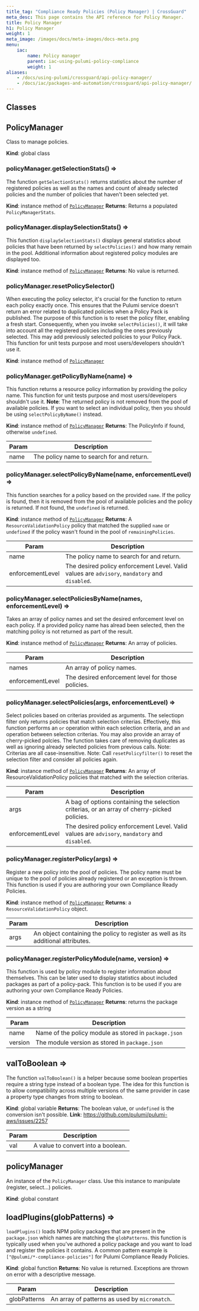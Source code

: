 ```yaml
---
title_tag: "Compliance Ready Policies (Policy Manager) | CrossGuard"
meta_desc: This page contains the API reference for Policy Manager.
title: Policy Manager
h1: Policy Manager
weight: 1
meta_image: /images/docs/meta-images/docs-meta.png
menu:
    iac:
        name: Policy manager
        parent: iac-using-pulumi-policy-compliance
        weight: 1
aliases:
    - /docs/using-pulumi/crossguard/api-policy-manager/
    - /docs/iac/packages-and-automation/crossguard/api-policy-manager/
---
```

## Classes

<a name="PolicyManager"></a>

## PolicyManager

Class to manage policies.

**Kind**: global class

<a name="PolicyManager+getSelectionStats"></a>

### policyManager.getSelectionStats() ⇒

The function `getSelectionStats()` returns statistics about the number of registered
policies as well as the names and count of already selected policies and the number
of policies that haven't been selected yet.

**Kind**: instance method of [`PolicyManager`](#PolicyManager)
**Returns**: Returns a populated `PolicyManagerStats`.
<a name="PolicyManager+displaySelectionStats"></a>

### policyManager.displaySelectionStats() ⇒

This function `displaySelectionStats()` displays general statistics about policies
that have been returned by `selectPolicies()` and how many remain in the pool.
Additional information about registered policy modules are displayed too.

**Kind**: instance method of [`PolicyManager`](#PolicyManager)
**Returns**: No value is returned.
<a name="PolicyManager+resetPolicySelector"></a>

### policyManager.resetPolicySelector()

When executing the policy selector, it's crucial for the function to return each policy
exactly once. This ensures that the Pulumi service doesn't return an error related to
duplicated policies when a Policy Pack is published.
The purpose of this function is to reset the policy filter, enabling a fresh start.
Consequently, when you invoke `selectPolicies()`, it will take into account all the
registered policies including the ones previously selected. This may add previously
selected policies to your Policy Pack.
This function for unit tests purpose and most users/developers shouldn't use it.

**Kind**: instance method of [`PolicyManager`](#PolicyManager)
<a name="PolicyManager+getPolicyByName"></a>

### policyManager.getPolicyByName(name) ⇒

This function returns a resource policy information by providing the policy
name.
This function for unit tests purpose and most users/developers shouldn't use it.
**Note**: The returned policy is not removed from the pool of available policies.
If you want to select an individual policy, then you should be using
`selectPolicyByName()` instead.

**Kind**: instance method of [`PolicyManager`](#PolicyManager)
**Returns**: The PolicyInfo if found, otherwise `undefined`.

| Param | Description |
| --- | --- |
| name | The policy name to search for and return. |

<a name="PolicyManager+selectPolicyByName"></a>

### policyManager.selectPolicyByName(name, enforcementLevel) ⇒

This function searches for a policy based on the provided `name`. If the
policy is found, then it is removed from the pool of available policies
and the policy is returned. If not found, the `undefined` is returned.

**Kind**: instance method of [`PolicyManager`](#PolicyManager)
**Returns**: A `ResourceValidationPolicy` policy that matched the supplied `name` or `undefined` if the policy wasn't found in the pool of `remainingPolicies`.

| Param | Description |
| --- | --- |
| name | The policy name to search for and return. |
| enforcementLevel | The desired policy enforcement Level. Valid values are `advisory`, `mandatory` and `disabled`. |

<a name="PolicyManager+selectPoliciesByName"></a>

### policyManager.selectPoliciesByName(names, enforcementLevel) ⇒

Takes an array of policy names and set the desired enforcement level on each policy.
If a provided policy name has alread been selected, then the matching policy is not
returned as part of the result.

**Kind**: instance method of [`PolicyManager`](#PolicyManager)
**Returns**: An array of policies.

| Param | Description |
| --- | --- |
| names | An array of policy names. |
| enforcementLevel | The desired enforcement level for those policies. |

<a name="PolicyManager+selectPolicies"></a>

### policyManager.selectPolicies(args, enforcementLevel) ⇒

Select policies based on criterias provided as arguments. The selectiopn filter only
returns policies that match selection criterias. Effectively, this function performs
an `or` operation within each selection criteria, and an `and` operation between
selection criterias.
You may also provide an array of cherry-picked polcies. The function takes care of
removing duplicates as well as ignoring already selected policies from previous calls.
Note: Criterias are all case-insensitive.
Note: Call `resetPolicyfilter()` to reset the selection filter and consider all
policies again.

**Kind**: instance method of [`PolicyManager`](#PolicyManager)
**Returns**: An array of ResourceValidationPolicy policies that matched with the selection criterias.

| Param | Description |
| --- | --- |
| args | A bag of options containing the selection criterias, or an array of cherry-picked policies. |
| enforcementLevel | The desired policy enforcement Level. Valid values are `advisory`, `mandatory` and `disabled`. |

<a name="PolicyManager+registerPolicy"></a>

### policyManager.registerPolicy(args) ⇒

Register a new policy into the pool of policies. The policy name must be
unique to the pool of policies already registered or an exception is thrown.
This function is used if you are authoring your own Compliance Ready Policies.

**Kind**: instance method of [`PolicyManager`](#PolicyManager)
**Returns**: a `ResourceValidationPolicy` object.

| Param | Description |
| --- | --- |
| args | An object containing the policy to register as well as its additional attributes. |

<a name="PolicyManager+registerPolicyModule"></a>

### policyManager.registerPolicyModule(name, version) ⇒

This function is used by policy module to register information about themselves.
This can be later used to display statistics about included packages as part of
a policy-pack.
This function is to be used if you are authoring your own Compliance Ready Policies.

**Kind**: instance method of [`PolicyManager`](#PolicyManager)
**Returns**: returns the package version as a string

| Param | Description |
| --- | --- |
| name | Name of the policy module as stored in `package.json` |
| version | The module version as stored in `package.json` |

<a name="valToBoolean"></a>

## valToBoolean ⇒

The function `valToBoolean()` is a helper because some boolean properties
require a string type instead of a boolean type.
The idea for this function is to allow compatibility across multiple versions
of the same provider in case a property type changes from string to boolean.

**Kind**: global variable
**Returns**: The boolean value, or `undefined` is the conversion isn't possible.
**Link**: <https://github.com/pulumi/pulumi-aws/issues/2257>

| Param | Description |
| --- | --- |
| val | A value to convert into a boolean. |

<a name="policyManager"></a>

## policyManager

An instance of the `PolicyManager` class.
Use this instance to manipulate (register, select...) policies.

**Kind**: global constant

<a name="loadPlugins"></a>

## loadPlugins(globPatterns) ⇒

`loadPlugins()` loads NPM policy packages that are present in the `package.json` which
names are matching the `globPatterns`.
this function is typically used when you've authored a policy package and you want to
load and register the policies it contains.
A common pattern example is `["@pulumi/*-compliance-policies"]` for Pulumi Compliance
Ready Policies.

**Kind**: global function
**Returns**: No value is returned. Exceptions are thrown on error with a descriptive message.

| Param | Description |
| --- | --- |
| globPatterns | An array of patterns as used by `micromatch`. |
